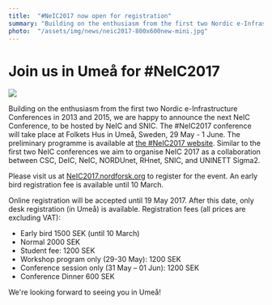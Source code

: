 ```yaml
---
title:  "#NeIC2017 now open for registration"
summary: "Building on the enthusiasm from the first two Nordic e-Infrastructure Conferences in 2013 and 2015, we are happy to announce the next NeIC Conference, to be hosted by NeIC and SNIC at the Umeå Folkets Hus."
photo:  "/assets/img/news/neic2017-800x600new-mini.jpg"
---
```


Join us in Umeå for #NeIC2017
==============================

<a href="{{ site.baseurl }}/assets/img/news/NeIC2017.jpg"><img class="smallpic" src="{{ site.baseurl }}/assets/img/news/NeIC2017.jpg"></a>

Building on the enthusiasm from the first two Nordic e-Infrastructure Conferences in 2013 and 2015, we are happy to announce the next NeIC Conference, to be hosted by NeIC and SNIC. The \#NeIC2017 conference will take place at Folkets Hus in Umeå, Sweden, 29 May - 1 June. The preliminary programme is available at [the \#NeIC2017 website](http://neic2017.nordforsk.org/schedule). Similar to the first two NeIC conferences we aim to organise NeIC 2017 as a collaboration between CSC, DeIC, NeIC, NORDUnet, RHnet, SNIC, and UNINETT Sigma2.

Please visit us at [NeIC2017.nordforsk.org](http://neic2017.nordforsk.org) to register for the event. An early bird registration fee is available until 10 March.

Online registration will be accepted until 19 May 2017. After this date, only desk registration (in Umeå) is available. Registration fees (all prices are excluding VAT):

-   Early bird 1500 SEK (until 10 March)
-   Normal 2000 SEK
-   Student fee: 1200 SEK
-   Workshop program only (29-30 May): 1200 SEK
-   Conference session only (31 May – 01 Jun): 1200 SEK
-   Conference Dinner 600 SEK

We're looking forward to seeing you in Umeå!

